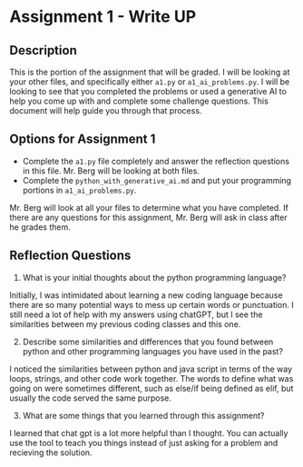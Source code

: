# Assignment 1 - Write UP

## Description
This is the portion of the assignment that will be graded.  I will be looking at your other files, and specifically either `a1.py` or `a1_ai_problems.py`.  I will be looking to see that you completed the problems or used a generative AI to help you come up with and complete some challenge questions.  This document will help guide you through that process.

## Options for Assignment 1
- Complete the `a1.py` file completely and answer the reflection questions in this file.  Mr. Berg will be looking at both files.
- Complete the `python_with_generative_ai.md` and put your programming portions in `a1_ai_problems.py`.

Mr. Berg will look at all your files to determine what you have completed.  If there are any questions for this assignment, Mr. Berg will ask in class after he grades them.


## Reflection Questions

1. What is your initial thoughts about the python programming language?

Initially, I was intimidated about learning a new coding language because there are so many potential ways to mess up certain words or punctuation. I still need a lot of help with my answers using chatGPT, but I see the similarities between my previous coding classes and this one. 

2. Describe some similarities and differences that you found between python and other programming languages you have used in the past?

I noticed the similarities between python and java script in terms of the way loops, strings, and other code work together. The words to define what was going on were sometimes different, such as else/if being defined as elif, but usually the code served the same purpose. 

3. What are some things that you learned through this assignment?

I learned that chat gpt is a lot more helpful than I thought. You can actually use the tool to teach you things instead of just asking for a problem and recieving the solution. 